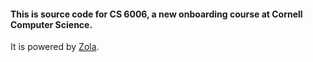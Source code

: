 #### This is source code for CS 6006, a new onboarding course at Cornell Computer Science.

It is powered by [Zola](https://www.getzola.org/).